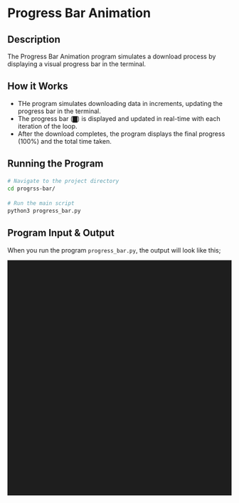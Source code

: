 # Progress Bar Animation

## Description

The Progress Bar Animation program simulates a download process by displaying a visual progress bar in the terminal.

## How it Works

- THe program simulates downloading data in increments, updating the progress bar in the terminal.
- The progress bar (▇) is displayed and updated in real-time with each iteration of the loop.
- After the download completes, the program displays the final progress (100%) and the total time taken.

## Running the Program

```bash
# Navigate to the project directory
cd progrss-bar/

# Run the main script
python3 progress_bar.py
```

## Program Input & Output

When you run the program `progress_bar.py`, the output will look like this;

![Progress Bar Results](output/progress-results.gif)
